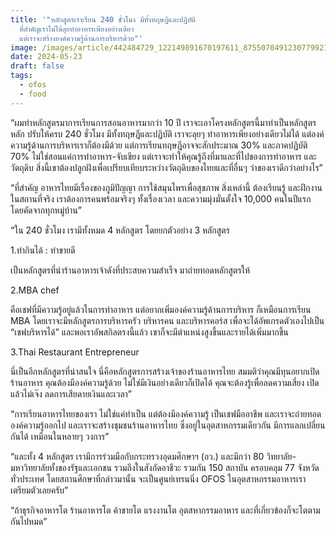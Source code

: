 ```yaml
---
title: '"หลักสูตรเราเรียน 240 ชั่วโมง มีทั้งทฤษฏีและปฏิบัติ
  ที่สำคัญเราไม่ได้ลุยทำอาหารเพียงอย่างเดียว
  แต่เราจะสร้างองค์ความรู้ด้านการบริหารด้วย"'
image: /images/article/442484729_122149891670197611_8755070491230779921_n-2.jpg
date: 2024-05-23
draft: false
tags:
  - ofos
  - food
---
```

“ผมทำหลักสูตรมาการเรียนการสอนอาหารมากว่า 10 ปี เราจะเอาโครงหลักสูตรนี้มาทำเป็นหลักสูตรหลัก ปรับให้ครบ 240 ชั่วโมง มีทั้งทฤษฎีและปฏิบัติ เราจะลุยๆ ทำอาหารเพียงอย่างเดียวไม่ได้ แต่องค์ความรู้ด้านการบริหารเราก็ต้องมีด้วย แต่การเรียนทฤษฎีอาจจะสักประมาณ 30% และภาคปฏิบัติ 70% ไม่ใช่สอนแค่การทำอาหาร-จับเขียง แต่เราจะทำให้คุณรู้ถึงที่มาและที่ไปของการทำอาหาร และวัตถุดิบ สิ่งนี้เขาต้องปลูกฝังเพื่อเปรียบเทียบระหว่างวัตถุดิบของไทยและที่อื่นๆ ว่าของเราดีกว่าอย่างไร”

“ที่สำคัญ อาหารไทยมีเรื่องของภูมิปัญญา การใช้สมุนไพรเพื่อสุขภาพ สิ่งเหล่านี้ ต้องเรียนรู้ และฝึกงานในสถานที่จริง เราต้องการคนพร้อมจริงๆ ทั้งเรื่องเวลา และความมุ่งมั่นตั้งใจ 10,000 คนในปีแรก โดยคัดจากทุกหมู่บ้าน”

“ใน 240 ชั่วโมง เรามีทั้งหมด 4 หลักสูตร โดยยกตัวอย่าง 3 หลักสูตร

1.ทำกินได้ : ทำขายดี

เป็นหลักสูตรที่นำร้านอาหารเจ้าดังที่ประสบความสำเร็จ มาถ่ายทอดหลักสูตรให้ 

2.MBA chef

คือเชฟที่มีความรู้อยู่แล้วในการทำอาหาร แต่อยากเพิ่มองค์ความรู้ด้านการบริหาร ก็เหมือนการเรียน MBA โดยเราจะมีหลักสูตรการบริหารครัว บริหารคน และบริหารคอร์ส เพื่อจะได้อัพเกรดตัวเองไปเป็น “เชฟบริหารได้” และพอเราอัพสกิลตรงนี้แล้ว เขาก็จะมีตำแหน่งสูงขึ้นและรายได้เพิ่มมากขึ้น 

3.Thai Restaurant Entrepreneur

นี่เป็นอีกหลักสูตรที่น่าสนใจ นี่คือหลักสูตรการสร้างเจ้าของร้านอาหารไทย สมมติว่าคุณมีทุนอยากเปิดร้านอาหาร คุณต้องมีองค์ความรู้ด้วย ไม่ใช่มีเงินอย่างเดียวก็เปิดได้ คุณจะต้องรู้เพื่อลดความเสี่ยง เปิดแล้วไม่เจ๊ง ลดการเสียดายเงินและเวลา”

“การเรียนอาหารไทยของเรา ไม่ใช่แค่ทำเป็น แต่ต้องมีองค์ความรู้ เป็นเชฟมืออาชีพ และเราจะถ่ายทอดองค์ความรู้ออกไป และเราจะสร้างชุมชนร้านอาหารไทย ซึ่งอยู่ในอุตสาหกรรมเดียวกัน มีการแลกเปลี่ยนกันได้ เหมือนในหลายๆ วงการ”

“และทั้ง 4 หลักสูตร เรามีการร่วมมือกับกระทรวงอุดมศึกษาฯ (อว.) และมีกว่า 80 วิทยาลัย-มหาวิทยาลัยทั้งของรัฐและเอกชน รวมถึงในสังกัดอาชีวะ รวมกัน 150 สถาบัน ครอบคลุม 77 จังหวัดทั่วประเทศ โดยสถานศึกษาที่กล่าวมานั้น จะเป็นศูนย์เทรนนิ่ง OFOS ในอุตสาหกรรมอาหารเรา เตรียมตัวเลยครับ” 

“ถ้าธุรกิจอาหารโต ร้านอาหารโต ค้าขายโต แรงงานโต อุตสหากรรมอาหาร และที่เกี่ยวข้องก็จะโตตามกันไปหมด”
